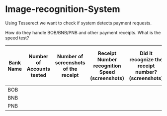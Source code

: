 # Image-recognition-System
Using Tesserect we want to check if system detects payment requests.

How do they handle BOB/BNB/PNB and other payment receipts. What is the speed test?

| Bank Name | Number of Accounts tested | Number of screenshots of the receipt | Receipt Number recognition Speed (screenshots) | Did it recognize the receipt number? (screenshots) | Number of photos taken of receipt | Receipt Number recognition Speed (photos) | Did it recognize the receipt number? (photos) |
|-----------|---------------------------|--------------------------------------|-----------------------------------------------|-----------------------------------------------------|-----------------------------------|-------------------------------------------|------------------------------------------------|
| BOB       |                           |                                      |                                               |                                                     |                                   |                                           |                                                |
| BNB       |                           |                                      |                                               |                                                     |                                   |                                           |                                                |
| PNB       |                           |                                      |                                               |                                                     |                                   |                                           |                                                |
